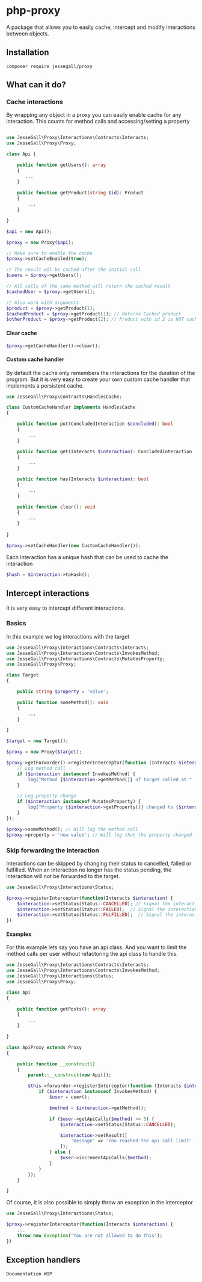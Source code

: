 # php-proxy

A package that allows you to easily cache, intercept and modify interactions between objects.


## Installation
```
composer require jessegall/proxy
```

## What can it do?

### Cache interactions

By wrapping any object in a proxy you can easily enable cache for any interaction. This counts for method calls and accessing/setting a property

```php

use JesseGall\Proxy\Interactions\Contracts\Interacts;
use JesseGall\Proxy\Proxy;

class Api {

    public function getUsers(): array
    {
       ...
    }
    
    public function getProduct(string $id): Product 
    {
        ...
    }

}

$api = new Api();

$proxy = new Proxy($api);

// Make sure to enable the cache
$proxy->setCacheEnabled(true);

// The result wil be cached after the initial call
$users = $proxy->getUsers();

// All calls of the same method will return the cached result
$cachedUser = $proxy->getUsers();

// Also work with arguments
$product = $proxy->getProduct(1);
$cachedProduct = $proxy->getProduct(1); // Returns Cached product
$otherProduct = $proxy->getProduct(2); // Product with id 2 is NOT cached

```

#### Clear cache
```php
$proxy->getCacheHandler()->clear();
```

#### Custom cache handler

By default the cache only remembers the interactions for the duration of the program.
But it is very easy to create your own custom cache handler that implements a persistent cache.

```php
use JesseGall\Proxy\Contracts\HandlesCache;

class CustomCacheHandler implements HandlesCache
{

    public function put(ConcludedInteraction $concluded): bool
    {
        ...
    }

    public function get(Interacts $interaction): ConcludedInteraction
    {
        ...
    }

    public function has(Interacts $interaction): bool
    {
        ...
    }

    public function clear(): void
    {
        ...
    }
    
}

$proxy->setCacheHandler(new CustomCacheHandler());

```
Each interaction has a unique hash that can be used to cache the interaction
```php
$hash = $interaction->toHash();
```

## Intercept interactions

It is very easy to intercept different interactions.

### Basics
In this example we log interactions with the target
```php
use JesseGall\Proxy\Interactions\Contracts\Interacts;
use JesseGall\Proxy\Interactions\Contracts\InvokesMethod;
use JesseGall\Proxy\Interactions\Contracts\MutatesProperty;
use JesseGall\Proxy\Proxy;

class Target
{

    public string $property = 'value';

    public function someMethod(): void
    {
        ...
    }

}

$target = new Target();

$proxy = new Proxy($target);

$proxy->getForwarder()->registerInterceptor(function (Interacts $interaction) {
    // Log method call
    if ($interaction instanceof InvokesMethod) {
        log("Method {$interaction->getMethod()} of target called at " . time());
    }

    // Log property change
    if ($interaction instanceof MutatesProperty) {
        log("Property {$interaction->getProperty()} changed to {$interaction->getValue()} " . time());
    }
});

$proxy->someMethod(); // Will log the method call
$proxy->property = 'new value'; // Will log that the property changed
```

### Skip forwarding the interaction

Interactions can be skipped by changing their status to cancelled, failed or fulfilled. 
When an interaction no longer has the status pending, the interaction will not be forwarded to the target. 

```php
use JesseGall\Proxy\Interactions\Status;

$proxy->registerInterceptor(function(Interacts $interaction) {
    $interaction->setStatus(Status::CANCELLED); // Signal the interaction has been cancelled
    $interaction->setStatus(Status::FAILED);  // Signal the interaction failed
    $interaction->setStatus(Status::FULFILLED);  // Signal the interaction was already fulfilled
})
```
#### Examples
For this example lets say you have an api class. And you want to limit the method calls per user without refactoring the api class to handle this. 
```php
use JesseGall\Proxy\Interactions\Contracts\Interacts;
use JesseGall\Proxy\Interactions\Contracts\InvokesMethod;
use JesseGall\Proxy\Interactions\Status;
use JesseGall\Proxy\Proxy;

class Api
{

    public function getPosts(): array
    {
        ...
    }

}

class ApiProxy extends Proxy
{

    public function __construct()
    {
        parent::__construct(new Api());

        $this->forwarder->registerInterceptor(function (Interacts $interaction) {
            if ($interaction instanceof InvokesMethod) {
                $user = user();

                $method = $interaction->getMethod();

                if ($user->getApiCalls($method) >= 5) {
                    $interaction->setStatus(Status::CANCELLED);

                    $interaction->setResult([
                        'message' => 'You reached the api call limit'
                    ]);
                } else {
                    $user->incrementApiCalls($method);
                }
            }
        });
    }

}
```
Of course, it is also possible to simply throw an exception in the interceptor

```php
use JesseGall\Proxy\Interactions\Status;

$proxy->registerInterceptor(function(Interacts $interaction) {
    ... 
    throw new Exception("You are not allowed to do this");
})
```

## Exception handlers
```
Documentation WIP
```
